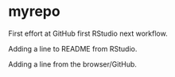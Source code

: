 # myrepo
First effort at GitHub first RStudio next workflow.

Adding a line to README from RStudio.

Adding a line from the browser/GitHub.
